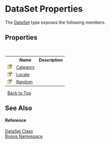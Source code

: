 # DataSet Properties
 

The <a href="T_Bogus_DataSet">DataSet</a> type exposes the following members.


## Properties
&nbsp;<table><tr><th></th><th>Name</th><th>Description</th></tr><tr><td>![Protected property](media/protproperty.gif "Protected property")</td><td><a href="P_Bogus_DataSet_Category">Category</a></td><td /></tr><tr><td>![Public property](media/pubproperty.gif "Public property")</td><td><a href="P_Bogus_DataSet_Locale">Locale</a></td><td /></tr><tr><td>![Public property](media/pubproperty.gif "Public property")</td><td><a href="P_Bogus_DataSet_Random">Random</a></td><td /></tr></table>&nbsp;
<a href="#dataset-properties">Back to Top</a>

## See Also


#### Reference
<a href="T_Bogus_DataSet">DataSet Class</a><br /><a href="N_Bogus">Bogus Namespace</a><br />